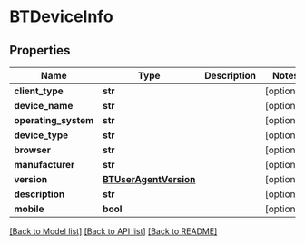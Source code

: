 # BTDeviceInfo

## Properties
Name | Type | Description | Notes
------------ | ------------- | ------------- | -------------
**client_type** | **str** |  | [optional] 
**device_name** | **str** |  | [optional] 
**operating_system** | **str** |  | [optional] 
**device_type** | **str** |  | [optional] 
**browser** | **str** |  | [optional] 
**manufacturer** | **str** |  | [optional] 
**version** | [**BTUserAgentVersion**](BTUserAgentVersion.md) |  | [optional] 
**description** | **str** |  | [optional] 
**mobile** | **bool** |  | [optional] 

[[Back to Model list]](../README.md#documentation-for-models) [[Back to API list]](../README.md#documentation-for-api-endpoints) [[Back to README]](../README.md)


